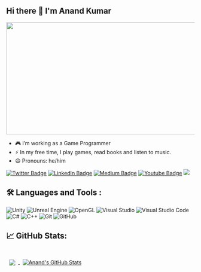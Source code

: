 ## Hi there 👋 I'm Anand Kumar
<div align="left">
  <img src="https://media.giphy.com/media/dWesBcTLavkZuG35MI/giphy.gif" width="1200" height="300"/>
</div>

- 🎮 I’m working as a Game Programmer
- :zap: In my free time, I play games, read books and listen to music.
- 😄 Pronouns: he/him


[![Twitter Badge](https://img.shields.io/badge/twitter-%231DA1F2.svg?&style=for-the-badge&logo=twitter&logoColor=white)](https://twitter.com/And_K03)
[![LinkedIn Badge](https://img.shields.io/badge/linkedin-%231DA1F2.svg?&style=for-the-badge&logo=Linkedin&logoColor=white)](https://www.linkedin.com/in/anand-kumar-003/)
[![Medium Badge](https://img.shields.io/badge/Medium-12100E?style=for-the-badge&logo=medium&logoColor=white)](https://medium.com/@and03)
[![Youtube Badge](https://img.shields.io/badge/YouTube-FF0000?style=for-the-badge&logo=youtube&logoColor=white)](https://www.youtube.com/channel/UCNydTRd31XpraLTUCSYZO4g)
![](https://komarev.com/ghpvc/?username=your-github-kanand003&style=for-the-badge&color=red)

## :hammer_and_wrench: Languages and Tools :



![Unity](https://img.shields.io/badge/unity-%23000000.svg?style=for-the-badge&logo=unity&logoColor=white)
![Unreal Engine](https://img.shields.io/badge/unrealengine-%23313131.svg?style=for-the-badge&logo=unrealengine&logoColor=white)
![OpenGL](https://img.shields.io/badge/OpenGL-%23FFFFFF.svg?style=for-the-badge&logo=opengl)
![Visual Studio](https://img.shields.io/badge/Visual%20Studio-5C2D91.svg?style=for-the-badge&logo=visual-studio&logoColor=white)
![Visual Studio Code](https://img.shields.io/badge/Visual%20Studio%20Code-0078d7.svg?style=for-the-badge&logo=visual-studio-code&logoColor=white)
![C#](https://img.shields.io/badge/c%23-%23239120.svg?style=for-the-badge&logo=c-sharp&logoColor=white)
![C++](https://img.shields.io/badge/c++-%2300599C.svg?style=for-the-badge&logo=c%2B%2B&logoColor=white)
![Git](https://img.shields.io/badge/git-%23F05033.svg?style=for-the-badge&logo=git&logoColor=white)
![GitHub](https://img.shields.io/badge/github-%23121011.svg?style=for-the-badge&logo=github&logoColor=white)
 
## &#x1f4c8; GitHub Stats:

<br>

<a href="https://github.com/kanand003">
  <img align="center" style="margin:0.5rem" src="https://github-readme-stats.vercel.app/api/top-langs/?username=kanand003&hide=html,css&title_color=ffffff&text_color=c9cacc&icon_color=4AB197&bg_color=1A2B34" />
</a>

<a href="https://github.com/kanand003">
  <img align="center" style="margin:0.5rem" src="https://github-readme-stats.vercel.app/api?username=kanand003&show_icons=true&line_height=27&count_private=true&title_color=ffffff&text_color=c9cacc&icon_color=4AB097&bg_color=1A2B34" alt="Anand's GitHub Stats" />
</a>
